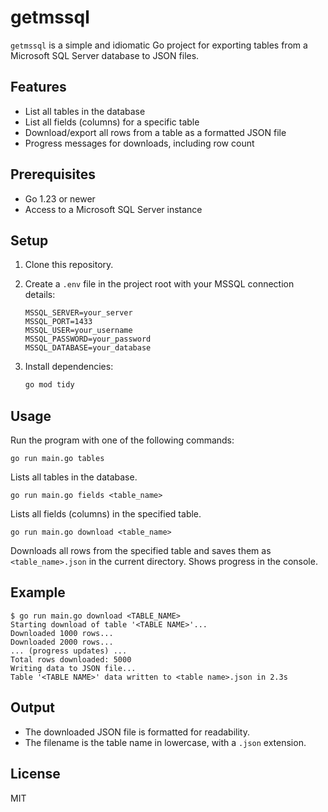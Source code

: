 
# getmssql

`getmssql` is a simple and idiomatic Go project for exporting tables from a Microsoft SQL Server database to JSON files.

## Features

- List all tables in the database
- List all fields (columns) for a specific table
- Download/export all rows from a table as a formatted JSON file
- Progress messages for downloads, including row count

## Prerequisites

- Go 1.23 or newer
- Access to a Microsoft SQL Server instance

## Setup

1. Clone this repository.
2. Create a `.env` file in the project root with your MSSQL connection details:

   ```env
   MSSQL_SERVER=your_server
   MSSQL_PORT=1433
   MSSQL_USER=your_username
   MSSQL_PASSWORD=your_password
   MSSQL_DATABASE=your_database
   ```

3. Install dependencies:

   ```sh
   go mod tidy
   ```

## Usage

Run the program with one of the following commands:

```
go run main.go tables
```
Lists all tables in the database.

```
go run main.go fields <table_name>
```
Lists all fields (columns) in the specified table.

```
go run main.go download <table_name>
```
Downloads all rows from the specified table and saves them as `<table_name>.json` in the current directory. Shows progress in the console.

## Example

```
$ go run main.go download <TABLE_NAME>
Starting download of table '<TABLE NAME>'...
Downloaded 1000 rows...
Downloaded 2000 rows...
... (progress updates) ...
Total rows downloaded: 5000
Writing data to JSON file...
Table '<TABLE NAME>' data written to <table name>.json in 2.3s
```

## Output

- The downloaded JSON file is formatted for readability.
- The filename is the table name in lowercase, with a `.json` extension.

## License

MIT
